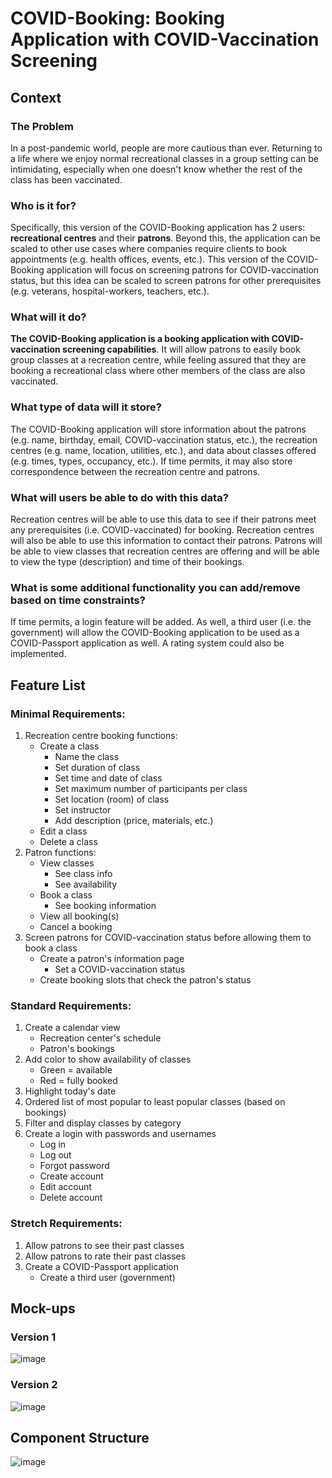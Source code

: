 # COVID-Booking: Booking Application with COVID-Vaccination Screening

## Context

### The Problem
In a post-pandemic world, people are more cautious than ever. Returning to a life where we enjoy normal recreational
classes in a group setting can be intimidating, especially when one doesn't know whether the rest of the class has been
vaccinated.

### Who is it for?
Specifically, this version of the COVID-Booking application has 2 users: **recreational centres** and their **patrons**.
Beyond this, the application can be scaled to other use cases where companies require clients to book appointments
(e.g. health offices, events, etc.). This version of the COVID-Booking application will focus on screening patrons for
COVID-vaccination status, but this idea can be scaled to screen patrons for other prerequisites (e.g. veterans,
hospital-workers, teachers, etc.).

### What will it do?
**The COVID-Booking application is a booking application with COVID-vaccination screening capabilities**. It will allow
patrons to easily book group classes at a recreation centre, while feeling assured that they are booking a recreational
class where other members of the class are also vaccinated.

### What type of data will it store?
The COVID-Booking application will store information about the patrons (e.g. name, birthday, email, COVID-vaccination
status, etc.), the recreation centres (e.g. name, location, utilities, etc.), and data about classes offered (e.g.
times, types, occupancy, etc.). If time permits, it may also store correspondence between the recreation centre and
patrons.

### What will users be able to do with this data?
Recreation centres will be able to use this data to see if their patrons meet any prerequisites (i.e. COVID-vaccinated)
for booking. Recreation centres will also be able to use this information to contact their patrons. Patrons will be
able to view classes that recreation centres are offering and will be able to view the type (description) and time of
their bookings.

### What is some additional functionality you can add/remove based on time constraints?
If time permits, a login feature will be added. As well, a third user (i.e. the government) will allow the COVID-Booking
application to be used as a COVID-Passport application as well. A rating system could also be implemented.

## Feature List

### Minimal Requirements:

1. Recreation centre booking functions:
    - Create a class
        - Name the class
        - Set duration of class
        - Set time and date of class
        - Set maximum number of participants per class
        - Set location (room) of class
        - Set instructor
        - Add description (price, materials, etc.)
    - Edit a class
    - Delete a class
2. Patron functions:
    - View classes
        - See class info
        - See availability
    - Book a class
        - See booking information
    - View all booking(s)
    - Cancel a booking
3. Screen patrons for COVID-vaccination status before allowing them to book a class
    - Create a patron's information page
        - Set a COVID-vaccination status
    - Create booking slots that check the patron's status

### Standard Requirements:

1. Create a calendar view
    - Recreation center's schedule
    - Patron's bookings
2. Add color to show availability of classes
    - Green = available
    - Red = fully booked
3. Highlight today's date
4. Ordered list of most popular to least popular classes (based on bookings)
6. Filter and display classes by category
7. Create a login with passwords and usernames
    - Log in
    - Log out
    - Forgot password
    - Create account
    - Edit account
    - Delete account

### Stretch Requirements:

1. Allow patrons to see their past classes
2. Allow patrons to rate their past classes
3. Create a COVID-Passport application
    - Create a third user (government)

## Mock-ups

### Version 1
![image](./mockups/mockup1.png)

### Version 2
![image](./mockups/mockup2.JPG)

## Component Structure

![image](./mockups/components.jpg)